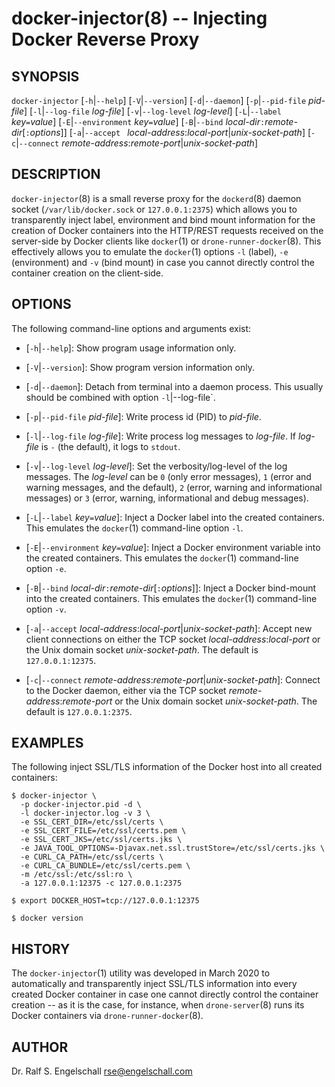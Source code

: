 
# docker-injector(8) -- Injecting Docker Reverse Proxy

## SYNOPSIS

`docker-injector`
\[`-h`|`--help`\]
\[`-V`|`--version`\]
\[`-d`|`--daemon`\]
\[`-p`|`--pid-file` *pid-file*\]
\[`-l`|`--log-file` *log-file*\]
\[`-v`|`--log-level` *log-level*\]
\[`-L`|`--label` *key*`=`*value*\]
\[`-E`|`--environment` *key*`=`*value*\]
\[`-B`|`--bind` *local-dir*`:`*remote-dir*\[`:`*options*\]\]
\[`-a`|`--accept ` *local-address*:*local-port*|*unix-socket-path*\]
\[`-c`|`--connect` *remote-address*:*remote-port*|*unix-socket-path*\]

## DESCRIPTION

`docker-injector`(8) is a small reverse proxy for the `dockerd`(8)
daemon socket (`/var/lib/docker.sock` or `127.0.0.1:2375`) which
allows you to transparently inject label, environment and bind mount
information for the creation of Docker containers into the HTTP/REST
requests received on the server-side by Docker clients like `docker`(1)
or `drone-runner-docker`(8). This effectively allows you to emulate the
`docker`(1) options `-l` (label), `-e` (environment) and `-v` (bind
mount) in case you cannot directly control the container creation on the
client-side.

## OPTIONS

The following command-line options and arguments exist:

-   \[`-h`|`--help`\]:
    Show program usage information only.

-   \[`-V`|`--version`\]:
    Show program version information only.

-   \[`-d`|`--daemon`\]:
    Detach from terminal into a daemon process. This usually should be
    combined with option `-l`|--log-file`.

-   \[`-p`|`--pid-file` *pid-file*\]:
    Write process id (PID) to *pid-file*.

-   \[`-l`|`--log-file` *log-file*\]:
    Write process log messages to *log-file*.
    If *log-file* is `-` (the default), it logs to `stdout`.

-   \[`-v`|`--log-level` *log-level*\]:
    Set the verbosity/log-level of the log messages. The *log-level* can
    be `0` (only error messages), `1` (error and warning messages, and
    the default), `2` (error, warning and informational messages) or `3`
    (error, warning, informational and debug messages).

-   \[`-L`|`--label` *key*`=`*value*\]:
    Inject a Docker label into the created containers.
    This emulates the `docker`(1) command-line option `-l`.

-   \[`-E`|`--environment` *key*`=`*value*\]:
    Inject a Docker environment variable into the created containers.
    This emulates the `docker`(1) command-line option `-e`.

-   \[`-B`|`--bind` *local-dir*`:`*remote-dir*\[`:`*options*\]\]:
    Inject a Docker bind-mount into the created containers.
    This emulates the `docker`(1) command-line option `-v`.

-   \[`-a`|`--accept` *local-address*:*local-port*|*unix-socket-path*\]:
    Accept new client connections on either the TCP socket
    *local-address*:*local-port* or the Unix domain socket
    *unix-socket-path*. The default is `127.0.0.1:12375`.

-   \[`-c`|`--connect` *remote-address*:*remote-port*|*unix-socket-path*\]:
    Connect to the Docker daemon, either via the TCP socket
    *remote-address*:*remote-port* or the Unix domain socket
    *unix-socket-path*. The default is `127.0.0.1:2375`.

## EXAMPLES

The following inject SSL/TLS information of the Docker host into
all created containers:

```
$ docker-injector \
  -p docker-injector.pid -d \
  -l docker-injector.log -v 3 \
  -e SSL_CERT_DIR=/etc/ssl/certs \
  -e SSL_CERT_FILE=/etc/ssl/certs.pem \
  -e SSL_CERT_JKS=/etc/ssl/certs.jks \
  -e JAVA_TOOL_OPTIONS=-Djavax.net.ssl.trustStore=/etc/ssl/certs.jks \
  -e CURL_CA_PATH=/etc/ssl/certs \
  -e CURL_CA_BUNDLE=/etc/ssl/certs.pem \
  -m /etc/ssl:/etc/ssl:ro \
  -a 127.0.0.1:12375 -c 127.0.0.1:2375

$ export DOCKER_HOST=tcp://127.0.0.1:12375

$ docker version
```

## HISTORY

The `docker-injector`(1) utility was developed in March 2020
to automatically and transparently inject SSL/TLS information
into every created Docker container in case one cannot directly
control the container creation -- as it is the case, for
instance, when `drone-server`(8) runs its Docker containers via
`drone-runner-docker`(8).

## AUTHOR

Dr. Ralf S. Engelschall <rse@engelschall.com>

